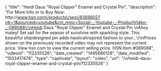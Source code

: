 {
    "title": "Heidi Daus \"Royal Clipper\" Enamel and Crystal Pin",
    "description": "For More Info or to Buy Now: http:\/\/www.hsn.com\/products\/seo\/8369802?rdr=1&sourceid=youtube&cm_mmc=Social-_-Youtube-_-ProductVideo-_-089088\r\nHeidi Daus \"Royal Clipper\" Enamel and Crystal Pin \nAhoy matey! Set sail for the season of sunshine with sparkling style. This beautiful shipdesigned pin adds nauticalinspired fashion to your...\r\nPrices shown on the previously recorded video may not represent the current price.  View hsn.com to view the current selling price. HSN Item #089088",
    "videoid": "112335526",
    "date_created": "1495686128",
    "date_modified": "1503417478",
    "type": "captivate",
    "layout": "video",
    "url": "\/v\/heidi-daus-royal-clipper-enamel-and-crystal-pin\/112335526"
}